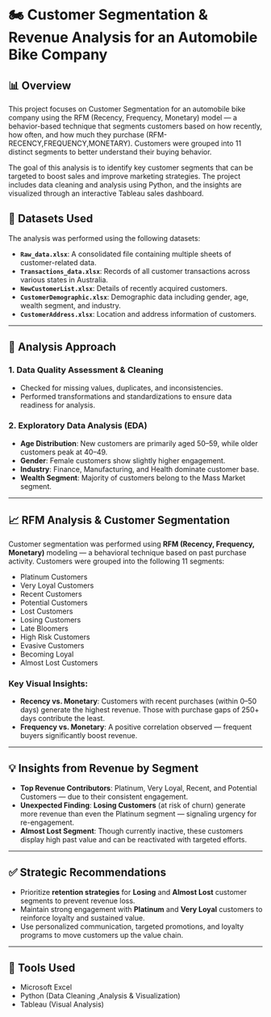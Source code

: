 # 🏍️ Customer Segmentation & Revenue Analysis for an Automobile Bike Company

## 📊 Overview

This project focuses on Customer Segmentation for an automobile bike company using the RFM (Recency, Frequency, Monetary) model — a behavior-based technique that segments customers based on how recently, how often, and how much they purchase (RFM-RECENCY,FREQUENCY,MONETARY). Customers were grouped into 11 distinct segments to better understand their buying behavior.

The goal of this analysis is to identify key customer segments that can be targeted to boost sales and improve marketing strategies. The project includes data cleaning and analysis using Python, and the insights are visualized through an interactive Tableau sales dashboard.

## 📁 Datasets Used

The analysis was performed using the following datasets:

* **`Raw_data.xlsx`**: A consolidated file containing multiple sheets of customer-related data.
* **`Transactions_data.xlsx`**: Records of all customer transactions across various states in Australia.
* **`NewCustomerList.xlsx`**: Details of recently acquired customers.
* **`CustomerDemographic.xlsx`**: Demographic data including gender, age, wealth segment, and industry.
* **`CustomerAddress.xlsx`**: Location and address information of customers.

---

## 🧼 Analysis Approach

### 1. Data Quality Assessment & Cleaning

* Checked for missing values, duplicates, and inconsistencies.
* Performed transformations and standardizations to ensure data readiness for analysis.

### 2. Exploratory Data Analysis (EDA)

* **Age Distribution**: New customers are primarily aged 50–59, while older customers peak at 40–49.
* **Gender**: Female customers show slightly higher engagement.
* **Industry**: Finance, Manufacturing, and Health dominate customer base.
* **Wealth Segment**: Majority of customers belong to the Mass Market segment.

---

## 📈 RFM Analysis & Customer Segmentation

Customer segmentation was performed using **RFM (Recency, Frequency, Monetary)** modeling — a behavioral technique based on past purchase activity. Customers were grouped into the following 11 segments:

* Platinum Customers
* Very Loyal Customers
* Recent Customers
* Potential Customers
* Lost Customers
* Losing Customers
* Late Bloomers
* High Risk Customers
* Evasive Customers
* Becoming Loyal
* Almost Lost Customers

### Key Visual Insights:

* **Recency vs. Monetary**: Customers with recent purchases (within 0–50 days) generate the highest revenue. Those with purchase gaps of 250+ days contribute the least.
* **Frequency vs. Monetary**: A positive correlation observed — frequent buyers significantly boost revenue.

---

## 💡 Insights from Revenue by Segment

* **Top Revenue Contributors**: Platinum, Very Loyal, Recent, and Potential Customers — due to their consistent engagement.
* **Unexpected Finding**: **Losing Customers** (at risk of churn) generate more revenue than even the Platinum segment — signaling urgency for re-engagement.
* **Almost Lost Segment**: Though currently inactive, these customers display high past value and can be reactivated with targeted efforts.

---

## ✅ Strategic Recommendations

* Prioritize **retention strategies** for **Losing** and **Almost Lost** customer segments to prevent revenue loss.
* Maintain strong engagement with **Platinum** and **Very Loyal** customers to reinforce loyalty and sustained value.
* Use personalized communication, targeted promotions, and loyalty programs to move customers up the value chain.

---

## 📌 Tools Used

* Microsoft Excel
* Python (Data Cleaning ,Analysis & Visualization)
* Tableau (Visual Analysis)

